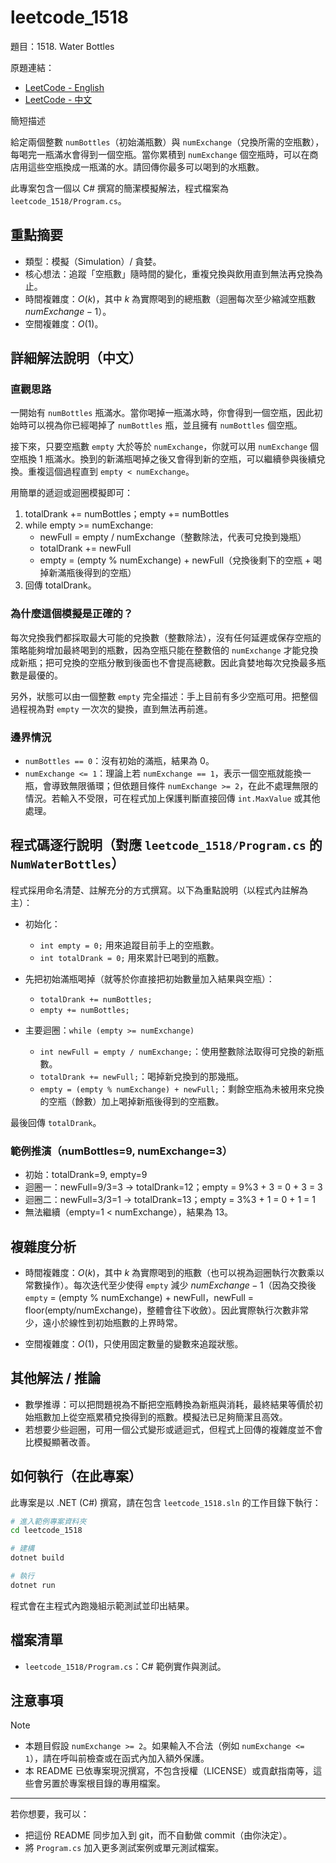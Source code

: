 # leetcode_1518

題目：1518. Water Bottles

原題連結：

- [LeetCode - English](https://leetcode.com/problems/water-bottles/)
- [LeetCode - 中文](https://leetcode.cn/problems/water-bottles/)

簡短描述

給定兩個整數 `numBottles`（初始滿瓶數）與 `numExchange`（兌換所需的空瓶數），每喝完一瓶滿水會得到一個空瓶。當你累積到 `numExchange` 個空瓶時，可以在商店用這些空瓶換成一瓶滿的水。請回傳你最多可以喝到的水瓶數。

此專案包含一個以 C# 撰寫的簡潔模擬解法，程式檔案為 `leetcode_1518/Program.cs`。

## 重點摘要

- 類型：模擬（Simulation）/ 貪婪。
- 核心想法：追蹤「空瓶數」隨時間的變化，重複兌換與飲用直到無法再兌換為止。
- 時間複雜度：$O(k)$，其中 $k$ 為實際喝到的總瓶數（迴圈每次至少縮減空瓶數 $numExchange-1$）。
- 空間複雜度：$O(1)$。

## 詳細解法說明（中文）

### 直觀思路

一開始有 `numBottles` 瓶滿水。當你喝掉一瓶滿水時，你會得到一個空瓶，因此初始時可以視為你已經喝掉了 `numBottles` 瓶，並且擁有 `numBottles` 個空瓶。

接下來，只要空瓶數 `empty` 大於等於 `numExchange`，你就可以用 `numExchange` 個空瓶換 1 瓶滿水。換到的新滿瓶喝掉之後又會得到新的空瓶，可以繼續參與後續兌換。重複這個過程直到 `empty < numExchange`。

用簡單的遞迴或迴圈模擬即可：

1. totalDrank += numBottles；empty += numBottles
2. while empty >= numExchange:
   - newFull = empty / numExchange（整數除法，代表可兌換到幾瓶）
   - totalDrank += newFull
   - empty = (empty % numExchange) + newFull（兌換後剩下的空瓶 + 喝掉新滿瓶後得到的空瓶）
3. 回傳 totalDrank。

### 為什麼這個模擬是正確的？

每次兌換我們都採取最大可能的兌換數（整數除法），沒有任何延遲或保存空瓶的策略能夠增加最終喝到的瓶數，因為空瓶只能在整數倍的 `numExchange` 才能兌換成新瓶；把可兌換的空瓶分散到後面也不會提高總數。因此貪婪地每次兌換最多瓶數是最優的。

另外，狀態可以由一個整數 `empty` 完全描述：手上目前有多少空瓶可用。把整個過程視為對 `empty` 一次次的變換，直到無法再前進。

### 邊界情況

- `numBottles == 0`：沒有初始的滿瓶，結果為 0。
- `numExchange <= 1`：理論上若 `numExchange == 1`，表示一個空瓶就能換一瓶，會導致無限循環；但依題目條件 `numExchange >= 2`，在此不處理無限的情況。若輸入不受限，可在程式加上保護判斷直接回傳 `int.MaxValue` 或其他處理。

## 程式碼逐行說明（對應 `leetcode_1518/Program.cs` 的 `NumWaterBottles`）

程式採用命名清楚、註解充分的方式撰寫。以下為重點說明（以程式內註解為主）：

- 初始化：
  - `int empty = 0;` 用來追蹤目前手上的空瓶數。
  - `int totalDrank = 0;` 用來累計已喝到的瓶數。

- 先把初始滿瓶喝掉（就等於你直接把初始數量加入結果與空瓶）：
  - `totalDrank += numBottles;`
  - `empty += numBottles;`

- 主要迴圈：`while (empty >= numExchange)`
  - `int newFull = empty / numExchange;`：使用整數除法取得可兌換的新瓶數。
  - `totalDrank += newFull;`：喝掉新兌換到的那幾瓶。
  - `empty = (empty % numExchange) + newFull;`：剩餘空瓶為未被用來兌換的空瓶（餘數）加上喝掉新瓶後得到的空瓶數。

最後回傳 `totalDrank`。

### 範例推演（numBottles=9, numExchange=3）

- 初始：totalDrank=9, empty=9
- 迴圈一：newFull=9/3=3 -> totalDrank=12；empty = 9%3 + 3 = 0 + 3 = 3
- 迴圈二：newFull=3/3=1 -> totalDrank=13；empty = 3%3 + 1 = 0 + 1 = 1
- 無法繼續（empty=1 < numExchange），結果為 13。

## 複雜度分析

- 時間複雜度：$O(k)$，其中 $k$ 為實際喝到的瓶數（也可以視為迴圈執行次數乘以常數操作）。每次迭代至少使得 `empty` 減少 $numExchange - 1$（因為交換後 `empty` = (empty % numExchange) + newFull，newFull = floor(empty/numExchange)，整體會往下收斂）。因此實際執行次數非常少，遠小於線性到初始瓶數的上界時常。

- 空間複雜度：$O(1)$，只使用固定數量的變數來追蹤狀態。

## 其他解法 / 推論

- 數學推導：可以把問題視為不斷把空瓶轉換為新瓶與消耗，最終結果等價於初始瓶數加上從空瓶累積兌換得到的瓶數。模擬法已足夠簡潔且高效。
- 若想要少些迴圈，可用一個公式變形或遞迴式，但程式上回傳的複雜度並不會比模擬顯著改善。

## 如何執行（在此專案）

此專案是以 .NET (C#) 撰寫，請在包含 `leetcode_1518.sln` 的工作目錄下執行：

```bash
# 進入範例專案資料夾
cd leetcode_1518

# 建構
dotnet build

# 執行
dotnet run
```

程式會在主程式內跑幾組示範測試並印出結果。

## 檔案清單

- `leetcode_1518/Program.cs`：C# 範例實作與測試。

## 注意事項

> [!note]
>
> - 本題目假設 `numExchange >= 2`。如果輸入不合法（例如 `numExchange <= 1`），請在呼叫前檢查或在函式內加入額外保護。
> - 本 README 已依專案現況撰寫，不包含授權（LICENSE）或貢獻指南等，這些會另置於專案根目錄的專用檔案。

---

若你想要，我可以：

- 把這份 README 同步加入到 git，而不自動做 commit（由你決定）。
- 將 `Program.cs` 加入更多測試案例或單元測試檔案。
